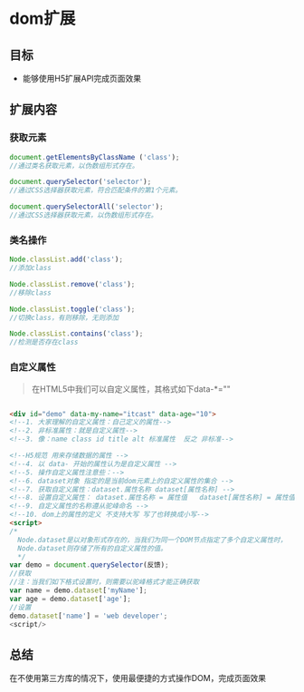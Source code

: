 # dom扩展

## 目标

- 能够使用H5扩展API完成页面效果

## 扩展内容

### 获取元素

~~~javascript
document.getElementsByClassName ('class'); 
//通过类名获取元素，以伪数组形式存在。

document.querySelector('selector');
//通过CSS选择器获取元素，符合匹配条件的第1个元素。

document.querySelectorAll('selector'); 
//通过CSS选择器获取元素，以伪数组形式存在。
~~~

### 类名操作

~~~javascript
Node.classList.add('class'); 
//添加class

Node.classList.remove('class'); 
//移除class

Node.classList.toggle('class'); 
//切换class，有则移除，无则添加

Node.classList.contains('class'); 
//检测是否存在class
~~~

### 自定义属性

> 在HTML5中我们可以自定义属性，其格式如下data-*=""

~~~html

<div id="demo" data-my-name="itcast" data-age="10">
<!--1. 大家理解的自定义属性：自己定义的属性-->
<!--2. 非标准属性：就是自定义属性-->
<!--3. 像：name class id title alt 标准属性  反之 非标准-->

<!--H5规范 用来存储数据的属性 -->
<!--4. 以 data- 开始的属性认为是自定义属性 -->
<!--5. 操作自定义属性注意些：-->
<!--6. dataset对象 指定的是当前dom元素上的自定义属性的集合 -->
<!--7. 获取自定义属性：dataset.属性名称 dataset[属性名称] -->
<!--8. 设置自定义属性： dataset.属性名称 = 属性值   dataset[属性名称] = 属性值 -->
<!--9. 自定义属性的名称遵从驼峰命名 -->
<!--10. dom上的属性的定义 不支持大写 写了也转换成小写-->
<script>
/*
  Node.dataset是以对象形式存在的，当我们为同一个DOM节点指定了多个自定义属性时，
  Node.dataset则存储了所有的自定义属性的值。
  */
var demo = document.querySelector(反馈);
//获取
//注：当我们如下格式设置时，则需要以驼峰格式才能正确获取
var name = demo.dataset['myName'];
var age = demo.dataset['age'];
//设置
demo.dataset['name'] = 'web developer';
<script/>
~~~
## 总结

在不使用第三方库的情况下，使用最便捷的方式操作DOM，完成页面效果
